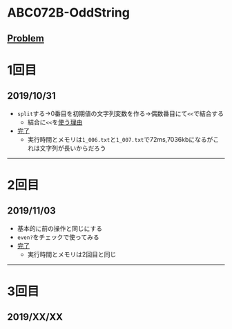# ABC072B-OddString

[Problem](https://atcoder.jp/contests/abc072/tasks/abc072_b)
---
# 1回目
## 2019/10/31
* `split`する→0番目を初期値の文字列変数を作る→偶数番目にて`<<`で結合する
    * 結合に`<<`を[使う理由](https://qiita.com/Kta-M/items/c7c2fb0b61b11d3a2c48)
* [完了](https://atcoder.jp/contests/abc072/submissions/8227584)
    * 実行時間とメモリは`1_006.txt`と`1_007.txt`で72ms,7036kbになるがこれは文字列が長いからだろう
---
# 2回目
## 2019/11/03
* 基本的に前の操作と同じにする
* `even?`をチェックで使ってみる
* [完了](https://atcoder.jp/contests/abc072/submissions/8268788)
    * 実行時間とメモリは2回目と同じ
---
# 3回目
## 2019/XX/XX
